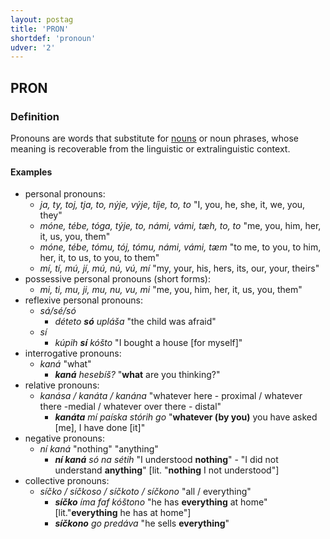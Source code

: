 ```yaml
---
layout: postag
title: 'PRON'
shortdef: 'pronoun'
udver: '2'
---
```


## PRON

### Definition

Pronouns are words that substitute for [nouns](NOUN.md) or noun phrases, whose meaning is recoverable from the linguistic or 
extralinguistic context.

#### Examples

* personal pronouns:
    * _ja, ty, toj, tja, to, nýje, výje, tíje, to, to_ "I, you, he, she, it, we, you, they"
    * _móne, tébe, tóga, týje, to, námi, vámi, tæh, to, to_ "me, you, him, her, it, us, you, them"
    * _móne, tébe, tómu, tój, tómu, námi, vámi, tæm_ "to me, to you, to him, her, it, to us, to you, to them"
    * _mí, tí, mú, jí, mú, nú, vú, mí_ "my, your, his, hers, its, our, your, theirs"
* possessive personal pronouns (short forms):
    * _mi, ti, mu, ji, mu, nu, vu, mi_ "me, you, him, her, it, us, you, them"
* reflexive personal pronouns:
    * _sá/sé/só_
        * _déteto <b>só</b> upláša_ "the child was afraid"
    * _sí_
        * _kúpih <b>sí</b> kóšto_ "I bought a house [for myself]"
* interrogative pronouns:
    * _kaná_ "what"
        * _<b>kaná</b> hesebíš?_ "<b>what</b> are you thinking?"
* relative pronouns:
    * _kanása / kanáta / kanána_ "whatever here - proximal / whatever there -medial / whatever over there - distal"
        * _<b>kanáta</b> mí paíska stórih go_ "<b>whatever (by you)</b> you have asked [me], I have done [it]"
* negative pronouns:
    * _ní kaná_ "nothing" "anything"
        * _<b>ní kaná</b> só na sétih_ "I understood <b>nothing</b>" - "I did not understand <b>anything</b>" [lit. "<b>nothing</b> I not understood"]
* collective pronouns:
    * _síčko / síčkoso / síčkoto / síčkono_ "all / everything"
        * _<b>síčko</b> íma faf kóštono_ "he has <b>everything</b> at home" [lit."<b>everything</b> he has at home"]
        * _<b>síčkono</b> go predáva_ "he sells <b>everything</b>"
